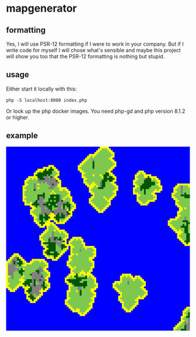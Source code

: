 # mapgenerator

## formatting
Yes, I will use PSR-12 formatting if I were to work in your company. But if I write code for myself 
I will chose what's sensible and maybe this project will show you too that the PSR-12 formatting is 
nothing but stupid. 

## usage
Either start it locally with this: 
```
php -S localhost:8080 index.php
```
Or look up the php docker images. You need php-gd and php version 8.1.2 or higher. 

## example
![example image](example.png)
